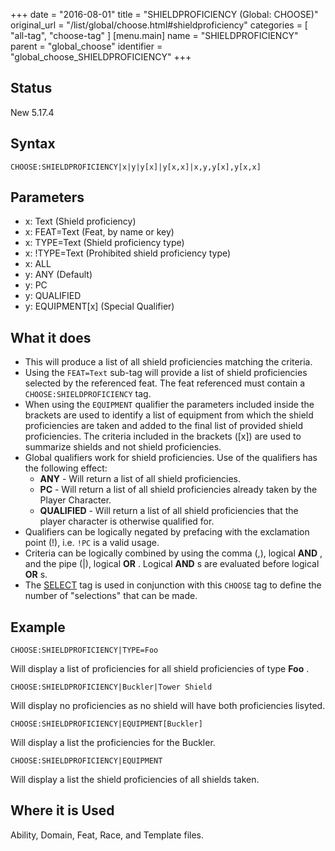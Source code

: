 +++
date = "2016-08-01"
title = "SHIELDPROFICIENCY (Global: CHOOSE)"
original_url = "/list/global/choose.html#shieldproficiency"
categories = [ "all-tag", "choose-tag" ]
[menu.main]
    name = "SHIELDPROFICIENCY"
    parent = "global_choose"
    identifier = "global_choose_SHIELDPROFICIENCY"
+++

## Status

New 5.17.4

## Syntax

`CHOOSE:SHIELDPROFICIENCY|x|y|y[x]|y[x,x]|x,y,y[x],y[x,x]`

## Parameters

-   x: Text (Shield proficiency)
-   x: FEAT=Text (Feat, by name or key)
-   x: TYPE=Text (Shield proficiency type)
-   x: !TYPE=Text (Prohibited shield proficiency type)
-   x: ALL
-   y: ANY (Default)
-   y: PC
-   y: QUALIFIED
-   y: EQUIPMENT\[x\] (Special Qualifier)



What it does
------------

-   This will produce a list of all shield proficiencies matching
    the criteria.
-   Using the `FEAT=Text` sub-tag will provide a list of shield
    proficiencies selected by the referenced feat. The feat referenced
    must contain a `CHOOSE:SHIELDPROFICIENCY` tag.
-   When using the `EQUIPMENT` qualifier the parameters included inside
    the brackets are used to identify a list of equipment from which the
    shield proficiencies are taken and added to the final list of
    provided shield proficiencies. The criteria included in the
    brackets (\[x\]) are used to summarize shields and not
    shield proficiencies.
-   Global qualifiers work for shield proficiencies. Use of the
    qualifiers has the following effect:
    -   **ANY** - Will return a list of all shield proficiencies.
    -   **PC** - Will return a list of all shield proficiencies already
        taken by the Player Character.
    -   **QUALIFIED** - Will return a list of all shield proficiencies
        that the player character is otherwise qualified for.
-   Qualifiers can be logically negated by prefacing with the
    exclamation point (!), i.e. `!PC` is a valid usage.
-   Criteria can be logically combined by using the comma (,), logical
    **AND** , and the pipe (|), logical **OR** . Logical **AND** s are
    evaluated before logical **OR** s.
-   The [SELECT](/list/global/other/select.html) tag is used in
    conjunction with this `CHOOSE` tag to define the number of
    "selections" that can be made.

Example
-------

`CHOOSE:SHIELDPROFICIENCY|TYPE=Foo`

Will display a list of proficiencies for all shield proficiencies of
type **Foo** .

`CHOOSE:SHIELDPROFICIENCY|Buckler|Tower Shield`

Will display no proficiencies as no shield will have both proficiencies
lisyted.

`CHOOSE:SHIELDPROFICIENCY|EQUIPMENT[Buckler]`

Will display a list the proficiencies for the Buckler.

`CHOOSE:SHIELDPROFICIENCY|EQUIPMENT`

Will display a list the shield proficiencies of all shields taken.

Where it is Used
----------------

Ability, Domain, Feat, Race, and Template files.

